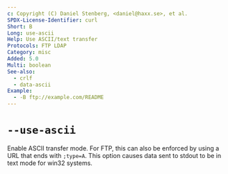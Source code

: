 ```yaml
---
c: Copyright (C) Daniel Stenberg, <daniel@haxx.se>, et al.
SPDX-License-Identifier: curl
Short: B
Long: use-ascii
Help: Use ASCII/text transfer
Protocols: FTP LDAP
Category: misc
Added: 5.0
Multi: boolean
See-also:
  - crlf
  - data-ascii
Example:
  - -B ftp://example.com/README
---
```


# `--use-ascii`

Enable ASCII transfer mode. For FTP, this can also be enforced by using a URL
that ends with `;type=A`. This option causes data sent to stdout to be in text
mode for win32 systems.
